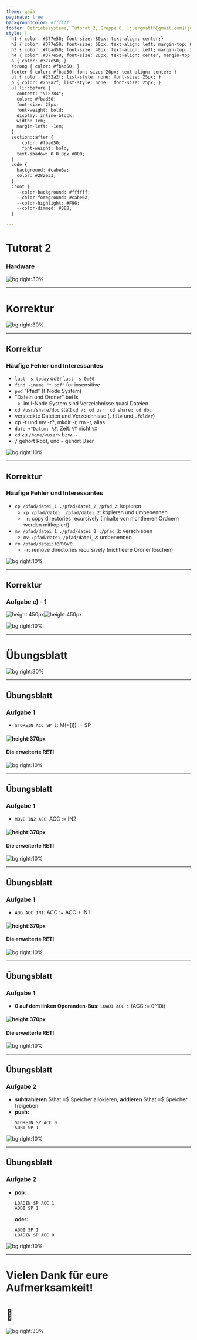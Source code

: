 ```yaml
---
theme: gaia
paginate: true
backgroundColor: #ffffff
footer: Betriebssysteme, Tutorat 2, Gruppe 6, [juergmatth@gmail.com](juertmatth@gmail.com), Universität Freiburg Technische Fakultät
style: |
  h1 { color: #377e50; font-size: 80px; text-align: center;}
  h2 { color: #377e50; font-size: 60px; text-align: left; margin-top: 0px; margin-bottom: 0px; line-height: 0px; line-height: 60px;}
  h3 { color: #fbad50; font-size: 40px; text-align: left; margin-top: 10px; margin-bottom: 20px; line-height: 40px;}
  h4 { color: #377e50; font-size: 20px; text-align: center; margin-top: 0px; margin-bottom: 20px; line-height: 0px; font-weight: normal; }
  a { color: #377e50; }
  strong { color: #fbad50; }
  footer { color: #fbad50; font-size: 20px; text-align: center; }
  ul { color: #252a2f; list-style: none; font-size: 25px; }
  p { color: #252a2f; list-style: none;  font-size: 25px; }
  ul li::before {
    content: "\1F784";
    color: #fbad50;
    font-size: 25px;
    font-weight: bold;
    display: inline-block;
    width: 1em;
    margin-left: -1em;
  }
  section::after {
      color: #fbad50;
      font-weight: bold;
    text-shadow: 0 0 8px #000;
  }
  code {
    background: #cabe6a;
    color: #282e33;
  }
  :root {
    --color-background: #ffffff;
    --color-foreground: #cabe6a;
    --color-highlight: #F96;
    --color-dimmed: #888;
  }

---
```


# Tutorat 2 <!--fit-->
### Hardware <!--fit-->

<!--_class: lead-->
<!--big-->
![bg right:30%](_resources/background_2.png)

---

# Korrektur

<!--_class: lead-->
<!--big-->
![bg right:30%](_resources/background_2.png)

---

## Korrektur
### Häufige Fehler und Interessantes

- `last -s today` oder `last -s 0:00`
- `find -iname "*.pdf"` for insensitive
- `pwd` "Pfad" (I-Node System)
- "Datein und Ordner" bei ls
  - im I-Node System sind Verzeichnisse quasi Dateien
- `cd /usr/share/doc` statt `cd /; cd usr; cd share; cd doc`
- versteckte Dateien und Verzeichnisse (`.file` und `.folder`)
- cp -r und mv -r?, mkdir -r, rm -r, alias
- `date +"Datum: %F`, Zeit: `%T` nicht `%X`
- `cd` zu `/home/<user>` bzw. `~`
- `/` gehört Root, und `~` gehört User

<!--small-->
![bg right:10%](_resources/background_2.png)

---

## Korrektur
### Häufige Fehler und Interessantes
- `cp /pfad/datei_1 ./pfad/datei_2 /pfad_2`: kopieren
  - `cp /pfad/datei ./pfad/datei_2`: kopieren und umbenennen
  - `-r`: copy directories recursively (Inhalte von nichtleeren Ordnern werden mitkopiert)
- `mv /pfad/datei_1 ./pfad/datei_2 ./pfad_2`: verschieben
  - `mv /pfad/datei /pfad/datei_2`: umbenennen
- `rm /pfad/datei`: remove
  - `-r`: remove directories recursively (nichtleere Ordner löschen)

<!--small-->
![bg right:10%](_resources/background_2.png)

---

## Korrektur
### Aufgabe c) - 1

![height:450px](_resources/_2021-10-31-13-34-35.png)![height:450px](_resources/_2021-11-04-02-06-14.png)

<!--small-->
![bg right:10%](_resources/background_2.png)

---

# Übungsblatt

<!--_class: lead-->
<!--big-->
![bg right:30%](_resources/background_2.png)

---
## Übungsblatt
### Aufgabe 1
- `STOREIN ACC SP i`: M(<ACC>+[i]) := SP

#### ![height:370px](_resources/_2021-11-04-02-35-44.png)
#### Die erweiterte RETI

<!--small-->
![bg right:10%](_resources/background_2.png)

---

## Übungsblatt
### Aufgabe 1
- `MOVE IN2 ACC`: ACC := IN2

#### ![height:370px](_resources/_2021-11-04-02-44-57.png)
#### Die erweiterte RETI

<!--small-->
![bg right:10%](_resources/background_2.png)

---

## Übungsblatt
### Aufgabe 1
- `ADD ACC IN1`: ACC := ACC + IN1

#### ![height:370px](_resources/_2021-11-04-02-51-18.png)
#### Die erweiterte RETI

<!--small-->
![bg right:10%](_resources/background_2.png)

---

## Übungsblatt
### Aufgabe 1
- **0 auf dem linken Operanden-Bus:** `LOADI ACC i` (ACC := 0^10i)

#### ![height:370px](_resources/_2021-11-04-02-59-05.png)

#### Die erweiterte RETI

<!--small-->
![bg right:10%](_resources/background_2.png)

---

## Übungsblatt
### Aufgabe 2
- **subtrahieren** $\hat =$ Speicher allokieren, **addieren** $\hat =$ Speicher freigeben
- **push:**
  ```
  STOREIN SP ACC 0
  SUBI SP 1
  ```

<!--small-->
![bg right:10%](_resources/background_2.png)

---

## Übungsblatt
### Aufgabe 2
- **pop:**
  ```
  LOADIN SP ACC 1
  ADDI SP 1
  ```
  **oder:**
  ```
  ADDI SP 1
  LOADIN SP ACC 0
  ```

<!--small-->
![bg right:10%](_resources/background_2.png)

---

# Vielen Dank für eure Aufmerksamkeit!
# :penguin:

<!--_class: lead-->
<!--big-->
![bg right:30%](_resources/background_2.png)
